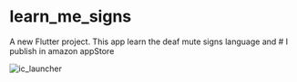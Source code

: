 # learn_me_signs

A new Flutter project.
This app learn the deaf mute signs language and # I publish in amazon appStore

![ic_launcher](https://github.com/Ghada-Ragb/Learn-Me-Signs/assets/93228711/38bb68b5-fbe5-41ac-9421-1a3c0eae92f8)
